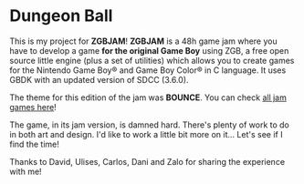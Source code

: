 # Dungeon Ball

This is my project for **ZGBJAM**! **ZGBJAM** is a 48h game jam where you have to develop a game **for the original Game Boy** using ZGB, a free open source little engine (plus a set of utilities) which allows you to create games for the Nintendo Game Boy® and Game Boy Color® in C language.  It uses GBDK with an updated version of SDCC (3.6.0).

The theme for this edition of the jam was **BOUNCE**. You can check [all jam games here](https://itch.io/jam/zgbjam)!

The game, in its jam version, is damned hard. There's plenty of work to do in both art and design. I'd like to work a little bit more on it... Let's see if I find the time!

Thanks to David, Ulises, Carlos, Dani and Zalo for sharing the experience with me!
